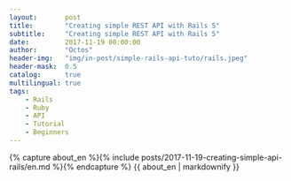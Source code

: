 ```yaml
---
layout:       post
title:        "Creating simple REST API with Rails 5"
subtitle:     "Creating simple REST API with Rails 5"
date:         2017-11-19 00:00:00
author:       "Octos"
header-img:   "img/in-post/simple-rails-api-tuto/rails.jpeg"
header-mask:  0.5
catalog:      true
multilingual: true
tags:
    - Rails
    - Ruby
    - API
    - Tutorial
    - Beginners
---
```


<!-- English Version -->
<div class="en post-container">
    {% capture about_en %}{% include posts/2017-11-19-creating-simple-api-rails/en.md %}{% endcapture %}
    {{ about_en | markdownify }}
</div>
